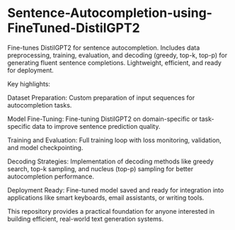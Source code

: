 # Sentence-Autocompletion-using-FineTuned-DistilGPT2
Fine-tunes DistilGPT2 for sentence autocompletion. Includes data preprocessing, training, evaluation, and decoding (greedy, top-k, top-p) for generating fluent sentence completions. Lightweight, efficient, and ready for deployment.

Key highlights:

Dataset Preparation: Custom preparation of input sequences for autocompletion tasks.

Model Fine-Tuning: Fine-tuning DistilGPT2 on domain-specific or task-specific data to improve sentence prediction quality.

Training and Evaluation: Full training loop with loss monitoring, validation, and model checkpointing.

Decoding Strategies: Implementation of decoding methods like greedy search, top-k sampling, and nucleus (top-p) sampling for better autocompletion performance.

Deployment Ready: Fine-tuned model saved and ready for integration into applications like smart keyboards, email assistants, or writing tools.

This repository provides a practical foundation for anyone interested in building efficient, real-world text generation systems.

